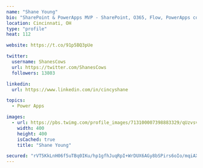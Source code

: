 ```yaml
---
name: "Shane Young"
bio: "SharePoint & PowerApps MVP - SharePoint, O365, Flow, PowerApps consulting? @PowerApps911 | Pure Snark? You found it."
location: Cincinnati, OH
type: "profile"
heat: 112

website: https://t.co/91p5BQ3pUe

twitter:
  username: ShanesCows
  url: https://twitter.com/ShanesCows
  followers: 13803

linkedin:
  url: https://www.linkedin.com/in/cincyshane

topics:
  - Power Apps

images:
  - url: https://pbs.twimg.com/profile_images/713100007398883329/qUzvsvQ3_400x400.jpg
    width: 400
    height: 400
    isCached: true
    title: "Shane Young"

secured: "rVT5KkLnH06f5uTBq0IKu/hp1gfhJuqRpI+WrDUX6AGy8bSPirs6oIo/mqiAXCVrbhyTtuN+7QEa2/afo2MsvxgK0erxL/CuhI8fIux0vLS/UgynIKgVKFrIdjjlTyaB5TrGvEqNjDSOVsgbqC0ncrmSjjb1CKqBhYm2Sz7hyHTK9NlUn1xELryt9k5zDzPPOPk/vKe8yN9q6Y2TlrCyEaaf6ZcEGeCCuXa9AV5VQgxYr782qoJXwFR9XawlFlVXqu8TbJqfy9rdDdNiXci8T/6qLjxWwT3Fx71XP4mPLcPEviY4JEBBuLWRgRy4g6WaDOp4pm9k9zwrgPh6rp4By6RBUlACxwGw+v4Vd0nfWhtkOK1YUxIAoI2A7dn3+Rw7JOuzazHTv3d+se2dRaKiNwJh4dJRHbKQYMLE7bnE7oQ=;LIGWtnGi/usjNK5A/nHUnQ=="
---
```


